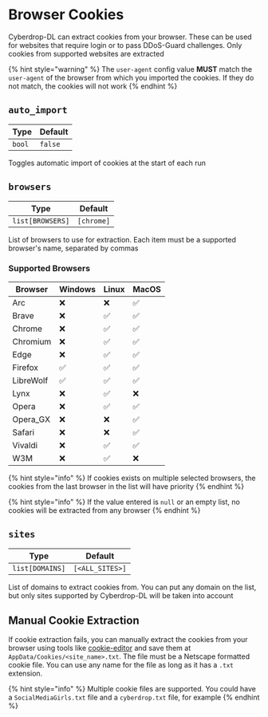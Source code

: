 # Browser Cookies

Cyberdrop-DL can extract cookies from your browser. These can be used for websites that require login or to pass DDoS-Guard challenges. Only cookies from supported websites are extracted

{% hint style="warning" %}
The `user-agent` config value **MUST** match the `user-agent` of the browser from which you imported the cookies. If they do not match, the cookies will not work
{% endhint %}

## `auto_import`

| Type   | Default |
| ------ | ------- |
| `bool` | `false` |

Toggles automatic import of cookies at the start of each run

## `browsers`

| Type             | Default    |
| ---------------- | ---------- |
| `list[BROWSERS]` | `[chrome]` |

List of browsers to use for extraction. Each item must be a supported browser's name, separated by commas

### Supported Browsers

| Browser   | Windows            | Linux              | MacOS              |
| --------- | ------------------ | ------------------ | ------------------ |
| Arc       | :x:                | :x:                | :white_check_mark: |
| Brave     | :x:                | :white_check_mark: | :white_check_mark: |
| Chrome    | :x:                | :white_check_mark: | :white_check_mark: |
| Chromium  | :x:                | :white_check_mark: | :white_check_mark: |
| Edge      | :x:                | :white_check_mark: | :white_check_mark: |
| Firefox   | :white_check_mark: | :white_check_mark: | :white_check_mark: |
| LibreWolf | :white_check_mark: | :white_check_mark: | :white_check_mark: |
| Lynx      | :x:                | :white_check_mark: | :x:                |
| Opera     | :x:                | :white_check_mark: | :white_check_mark: |
| Opera_GX  | :x:                | :x:                | :white_check_mark: |
| Safari    | :x:                | :x:                | :white_check_mark: |
| Vivaldi   | :x:                | :white_check_mark: | :white_check_mark: |
| W3M       | :x:                | :white_check_mark: | :x:                |

{% hint style="info" %}
If cookies exists on multiple selected browsers, the cookies from the last browser in the list will have priority
{% endhint %}

{% hint style="info" %}
If the value entered is `null` or an empty list, no cookies will be extracted from any browser
{% endhint %}

## `sites`

| Type            | Default         |
| --------------- | --------------- |
| `list[DOMAINS]` | `[<ALL_SITES>]` |

List of domains to extract cookies from. You can put any domain on the list, but only sites supported by Cyberdrop-DL will be taken into account

## Manual Cookie Extraction

If cookie extraction fails, you can manually extract the cookies from your browser using tools like [cookie-editor](https://cookie-editor.com) and save them at `AppData/Cookies/<site_name>.txt`. The file must be a Netscape formatted cookie file. You can use any name for the file as long as it has a `.txt` extension.

{% hint style="info" %}
Multiple cookie files are supported. You could have a `SocialMediaGirls.txt` file and a `cyberdrop.txt` file, for example
{% endhint %}
